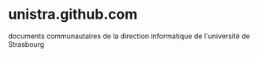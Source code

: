 unistra.github.com
==================

documents communautaires de la direction informatique de l'université de Strasbourg